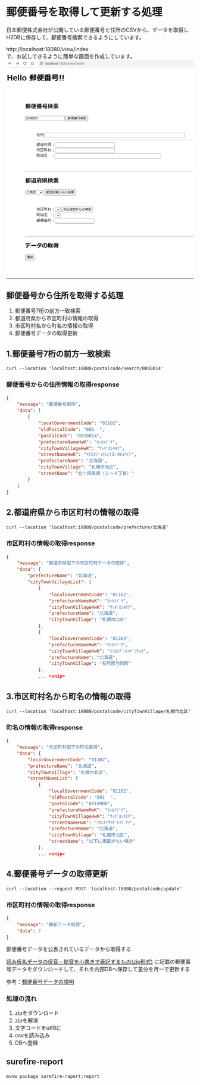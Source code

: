 # 郵便番号を取得して更新する処理

日本郵便株式会社が公開している郵便番号と住所のCSVから、データを取得しH2DBに保存して、郵便番号検索できるようにしています。

http://localhost:18080/view/index  
で、お試しできるように簡単な画面を作成しています。
![画面イメージ](src/test/resources/image/screen_image.png)

---

## 郵便番号から住所を取得する処理

1. 郵便番号7桁の前方一致検索
2. 都道府県から市区町村の情報の取得
3. 市区町村名から町名の情報の取得
4. 郵便番号データの取得更新

## 1.郵便番号7桁の前方一致検索

``` shell
curl --location 'localhost:18080/postalcode/search/0010014'
```

### 郵便番号からの住所情報の取得response

``` json
{
    "message": "郵便番号取得",
    "data": [
        {
            "localGovernmentCode": "01102",
            "oldPostalCode": "001  ",
            "postalCode": "0010014",
            "prefectureNameHwK": "ﾎｯｶｲﾄﾞｳ",
            "cityTownVillageHwK": "ｻｯﾎﾟﾛｼｷﾀｸ",
            "streetNameHwK": "ｷﾀ14ｼﾞｮｳﾆｼ(1-4ﾁｮｳﾒ)",
            "prefectureName": "北海道",
            "cityTownVillage": "札幌市北区",
            "streetName": "北十四条西（１〜４丁目）"
        }
    ]
}
```

## 2.都道府県から市区町村の情報の取得

``` shell
curl --location 'localhost:18080/postalcode/prefecture/北海道'
```

### 市区町村の情報の取得response

``` json
{
    "message": "都道府県配下の市区町村データの取得",
    "data": {
        "prefectureName": "北海道",
        "cityTownVillageList": [
            {
                "localGovernmentCode": "01102",
                "prefectureNameHwK": "ﾎｯｶｲﾄﾞｳ",
                "cityTownVillageHwK": "ｻｯﾎﾟﾛｼｷﾀｸ",
                "prefectureName": "北海道",
                "cityTownVillage": "札幌市北区"
            },
            {
                "localGovernmentCode": "01303",
                "prefectureNameHwK": "ﾎｯｶｲﾄﾞｳ",
                "cityTownVillageHwK": "ｲｼｶﾘｸﾞﾝﾄｳﾍﾞﾂﾁｮｳ",
                "prefectureName": "北海道",
                "cityTownVillage": "石狩郡当別町"
            },
            ... <snip>
```

## 3.市区町村名から町名の情報の取得

``` shell
curl --location 'localhost:18080/postalcode/cityTownVillage/札幌市北区'
```

### 町名の情報の取得response

``` json
{
    "message": "市区町村配下の町名取得",
    "data": {
        "localGovernmentCode": "01102",
        "prefectureName": "北海道",
        "cityTownVillage": "札幌市北区",
        "streetNameList": [
            {
                "localGovernmentCode": "01102",
                "oldPostalCode": "001  ",
                "postalCode": "0010000",
                "prefectureNameHwK": "ﾎｯｶｲﾄﾞｳ",
                "cityTownVillageHwK": "ｻｯﾎﾟﾛｼｷﾀｸ",
                "streetNameHwK": "ｲｶﾆｹｲｻｲｶﾞﾅｲﾊﾞｱｲ",
                "prefectureName": "北海道",
                "cityTownVillage": "札幌市北区",
                "streetName": "以下に掲載がない場合"
            },
            ... <snip>
```

## 4.郵便番号データの取得更新

``` shell
curl --location --request POST 'localhost:18080/postalcode/update'
```

### 市区町村の情報の取得response

``` json
{
    "message": "最新データ取得",
    "data": 7
}
```

郵便番号データを公表されているデータから取得する

[読み仮名データの促音・拗音を小書きで表記するもの(zip形式)](https://www.post.japanpost.jp/zipcode/dl/kogaki-zip.html)
に記載の郵便番号データをダウンロードして、それを内部DBへ保存して差分を月一で更新する

参考：[郵便番号データの説明](https://www.post.japanpost.jp/zipcode/dl/readme.html)

### 処理の流れ

1. zipをダウンロード
2. zipを解凍
3. 文字コードをutf8に
4. csvを読み込み
5. DBへ登録

## surefire-report

``` shell
mvnw package surefire-report:report
```
